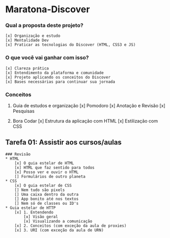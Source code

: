﻿# Maratona-Discover

### Qual a proposta deste projeto?
	[x] Organização e estudo
	[x] Mentalidade Dev
	[x] Praticar as tecnologias do Discover (HTML, CSS3 e JS)

### O que você vai ganhar com isso?
	[x] Clareza prática
	[x] Entendimento da plataforma e comunidade 
	[x] Projeto aplicando os conceitos do Discover
	[x] Bases necessárias para continuar sua jornada
	

### Conceitos


1. Guia de estudos e organização
	[x] Pomodoro
	[x] Anotação e Revisão
	[x] Pesquisas

2. Bora Codar
	[x] Estrutura da aplicação com HTML
	[x] Estilização com CSS

## Tarefa 01: Assistir aos cursos/aulas
	### Revisão
	* HTML
		[x] O guia estelar de HTML
		[x] HTML que faz sentido para todos
		[x] Posso ver e ouvir o HTML
		[] Formulários de outro planeta
	* CSS
		[x] O guia estelar de CSS
		[] Nem tudo são pixels
		[] Uma caixa dentro da outra
		[] App bonito até nos textos
		[] Nem só de classes ou ID's
	* Guia estelar de HTTP
		[x] 1. Entendendo
			[x] Visão geral
			[x] Visualizando a comunicação
		[x] 2. Conceitos (com exceção da aula de proxies)
		[x] 3. URI (com exceção da aula de URN)


